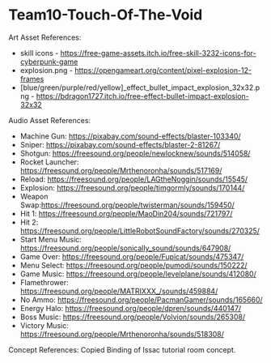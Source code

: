 # Team10-Touch-Of-The-Void

Art Asset References:
- skill icons - https://free-game-assets.itch.io/free-skill-3232-icons-for-cyberpunk-game
- explosion.png - https://opengameart.org/content/pixel-explosion-12-frames
- [blue/green/purple/red/yellow]_effect_bullet_impact_explosion_32x32.png - https://bdragon1727.itch.io/free-effect-bullet-impact-explosion-32x32

Audio Asset References:
- Machine Gun: https://pixabay.com/sound-effects/blaster-103340/
- Sniper: https://pixabay.com/sound-effects/blaster-2-81267/
- Shotgun: https://freesound.org/people/newlocknew/sounds/514058/
- Rocket Launcher: https://freesound.org/people/Mrthenoronha/sounds/517169/
- Reload: https://freesound.org/people/LAGtheNoggin/sounds/15545/
- Explosion: https://freesound.org/people/timgormly/sounds/170144/
- Weapon Swap:https://freesound.org/people/twisterman/sounds/159450/
- Hit 1: https://freesound.org/people/MaoDin204/sounds/721797/
- Hit 2: https://freesound.org/people/LittleRobotSoundFactory/sounds/270325/
- Start Menu Music: https://freesound.org/people/sonically_sound/sounds/647908/
- Game Over: https://freesound.org/people/Fupicat/sounds/475347/
- Menu Select: https://freesound.org/people/pumodi/sounds/150222/
- Game Music: https://freesound.org/people/levelplane/sounds/412080/
- Flamethrower: https://freesound.org/people/MATRIXXX_/sounds/459884/
- No Ammo: https://freesound.org/people/PacmanGamer/sounds/165660/
- Energy Halo: https://freesound.org/people/dpren/sounds/440147/
- Boss Music: https://freesound.org/people/Volvion/sounds/265308/
- Victory Music: https://freesound.org/people/Mrthenoronha/sounds/518308/

Concept References:
Copied Binding of Issac tutorial room concept.
